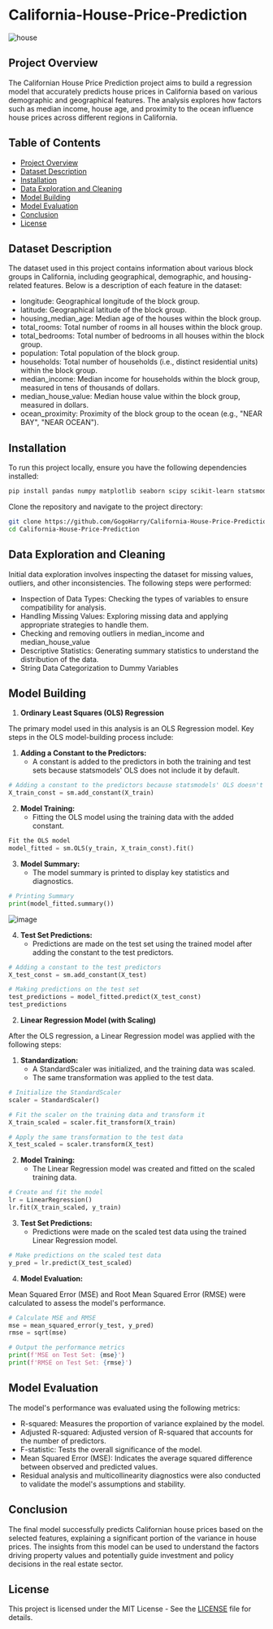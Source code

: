 # California-House-Price-Prediction
![house](https://github.com/user-attachments/assets/a5905e36-7c37-4f14-9244-2dd3be7ca7fc)

## Project Overview
The Californian House Price Prediction project aims to build a regression model that accurately predicts house prices in California based on various demographic and geographical features. The analysis explores how factors such as median income, house age, and proximity to the ocean influence house prices across different regions in California.

## Table of Contents
- [Project Overview](#project-overview)
- [Dataset Description](#dataset-description)
- [Installation](#installation)
- [Data Exploration and Cleaning](#data-exploration-and-cleaning)
- [Model Building](#model-building)
- [Model Evaluation](#model-evaluation)
- [Conclusion](#conclusion)
- [License](#license)

## Dataset Description
The dataset used in this project contains information about various block groups in California, including geographical, demographic, and housing-related features. Below is a description of each feature in the dataset:
- longitude: Geographical longitude of the block group.
- latitude: Geographical latitude of the block group.
- housing_median_age: Median age of the houses within the block group.
- total_rooms: Total number of rooms in all houses within the block group.
- total_bedrooms: Total number of bedrooms in all houses within the block group.
- population: Total population of the block group.
- households: Total number of households (i.e., distinct residential units) within the block group.
- median_income: Median income for households within the block group, measured in tens of thousands of dollars.
- median_house_value: Median house value within the block group, measured in dollars.
- ocean_proximity: Proximity of the block group to the ocean (e.g., "NEAR BAY", "NEAR OCEAN").

## Installation
To run this project locally, ensure you have the following dependencies installed:
```bash
pip install pandas numpy matplotlib seaborn scipy scikit-learn statsmodels joblib
```
Clone the repository and navigate to the project directory:
```bash
git clone https://github.com/GogoHarry/California-House-Price-Prediction.git
cd California-House-Price-Prediction
```
## Data Exploration and Cleaning
Initial data exploration involves inspecting the dataset for missing values, outliers, and other inconsistencies. The following steps were performed:

- Inspection of Data Types: Checking the types of variables to ensure compatibility for analysis.
- Handling Missing Values: Exploring missing data and applying appropriate strategies to handle them.
- Checking and removing outliers in median_income	and median_house_value
- Descriptive Statistics: Generating summary statistics to understand the distribution of the data.
- String Data Categorization to Dummy Variables

## Model Building
1. **Ordinary Least Squares (OLS) Regression**

The primary model used in this analysis is an OLS Regression model. Key steps in the OLS model-building process include:

1. **Adding a Constant to the Predictors:**
   - A constant is added to the predictors in both the training and test sets because statsmodels' OLS does not include it by default. 
```python
# Adding a constant to the predictors because statsmodels' OLS doesn't include it by default
X_train_const = sm.add_constant(X_train)
```
2. **Model Training:**
   - Fitting the OLS model using the training data with the added constant.
```python
Fit the OLS model
model_fitted = sm.OLS(y_train, X_train_const).fit()
```
3. **Model Summary:**
   - The model summary is printed to display key statistics and diagnostics.
```python
# Printing Summary
print(model_fitted.summary())
```
![image](https://github.com/user-attachments/assets/146a5c37-4932-4417-8518-d2eab3202463)

4. **Test Set Predictions:**
   - Predictions are made on the test set using the trained model after adding the constant to the test predictors.
```python
# Adding a constant to the test predictors
X_test_const = sm.add_constant(X_test)

# Making predictions on the test set
test_predictions = model_fitted.predict(X_test_const)
test_predictions
```
2. **Linear Regression Model (with Scaling)**

After the OLS regression, a Linear Regression model was applied with the following steps:

1. **Standardization:**
   - A StandardScaler was initialized, and the training data was scaled.
   - The same transformation was applied to the test data.
```python
# Initialize the StandardScaler
scaler = StandardScaler()

# Fit the scaler on the training data and transform it
X_train_scaled = scaler.fit_transform(X_train)

# Apply the same transformation to the test data
X_test_scaled = scaler.transform(X_test)
```
2. **Model Training:**
   - The Linear Regression model was created and fitted on the scaled training data.
```python
# Create and fit the model
lr = LinearRegression()
lr.fit(X_train_scaled, y_train)
```
3. **Test Set Predictions:**
   - Predictions were made on the scaled test data using the trained Linear Regression model.
```python
# Make predictions on the scaled test data
y_pred = lr.predict(X_test_scaled)
```
4. **Model Evaluation:**

Mean Squared Error (MSE) and Root Mean Squared Error (RMSE) were calculated to assess the model's performance.
```python
# Calculate MSE and RMSE
mse = mean_squared_error(y_test, y_pred)
rmse = sqrt(mse)

# Output the performance metrics
print(f'MSE on Test Set: {mse}')
print(f'RMSE on Test Set: {rmse}')
```
## Model Evaluation
The model's performance was evaluated using the following metrics:
- R-squared: Measures the proportion of variance explained by the model.
- Adjusted R-squared: Adjusted version of R-squared that accounts for the number of predictors.
- F-statistic: Tests the overall significance of the model.
- Mean Squared Error (MSE): Indicates the average squared difference between observed and predicted values.
- Residual analysis and multicollinearity diagnostics were also conducted to validate the model's assumptions and stability.

## Conclusion
The final model successfully predicts Californian house prices based on the selected features, explaining a significant portion of the variance in house prices. The insights from this model can be used to understand the factors driving property values and potentially guide investment and policy decisions in the real estate sector.

## License
This project is licensed under the MIT License - See the [LICENSE](LICENSE) file for details.

